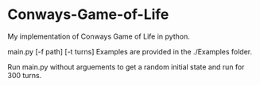 # Conways-Game-of-Life
My implementation of Conways Game of Life in python.

main.py [-f path] [-t turns]
Examples are provided in the ./Examples folder.

Run main.py without arguements to get a random initial state and run for 300 turns.
